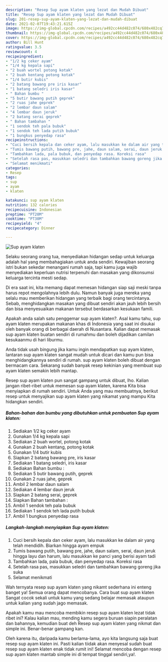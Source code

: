```yaml
---
description: "Resep Sup ayam klaten yang lezat dan Mudah Dibuat"
title: "Resep Sup ayam klaten yang lezat dan Mudah Dibuat"
slug: 201-resep-sup-ayam-klaten-yang-lezat-dan-mudah-dibuat
date: 2021-02-07T19:43:21.615Z
image: https://img-global.cpcdn.com/recipes/a492cc44d482c074/680x482cq70/sup-ayam-klaten-foto-resep-utama.jpg
thumbnail: https://img-global.cpcdn.com/recipes/a492cc44d482c074/680x482cq70/sup-ayam-klaten-foto-resep-utama.jpg
cover: https://img-global.cpcdn.com/recipes/a492cc44d482c074/680x482cq70/sup-ayam-klaten-foto-resep-utama.jpg
author: Bill Hunt
ratingvalue: 3.5
reviewcount: 4
recipeingredient:
- "1/2 kg ceker ayam"
- "1/4 kg kepala sapi"
- "2 buah wortel potong kotak"
- "2 buah kentang potong kotak"
- "1/4 butir kubis"
- "2 batang bawang pre iris kasar"
- "1 batang seledri iris kasar"
- " Bahan bumbu "
- "5 butir bawang putih geprek"
- "2 ruas jahe geprek"
- "2 lembar daun salam"
- "4 lembar daun jeruk"
- "2 batang serai geprek"
- " Bahan tambahan "
- "1 sendok teh pala bubuk"
- "1 sendok teh lada putih bubuk"
- "1 bungkus penyedap rasa"
recipeinstructions:
- "Cuci bersih kepala dan ceker ayam, lalu masukkan ke dalam air yang telah mendidih. Biarkan hingga ayam empuk"
- "Tumis bawang putih, bawang pre, jahe, daun salam, serai, daun jeruk hingga layu dan harum, lalu masukkan ke panci yang berisi ayam tadi"
- "Tambahkan lada, pala bubuk, dan penyedap rasa. Koreksi rasa"
- "Setelah rasa pas, masukkan seledri dan tambahkan bawang goreng jika suka"
- "Selamat menikmati"
categories:
- Resep
tags:
- sup
- ayam
- klaten

katakunci: sup ayam klaten 
nutrition: 132 calories
recipecuisine: Indonesian
preptime: "PT20M"
cooktime: "PT30M"
recipeyield: "4"
recipecategory: Dinner

---
```



![Sup ayam klaten](https://img-global.cpcdn.com/recipes/a492cc44d482c074/680x482cq70/sup-ayam-klaten-foto-resep-utama.jpg)

Selaku seorang orang tua, menyediakan hidangan sedap untuk keluarga adalah hal yang membahagiakan untuk anda sendiri. Kewajiban seorang istri bukan sekedar menangani rumah saja, tapi kamu juga wajib menyediakan keperluan nutrisi terpenuhi dan masakan yang dikonsumsi keluarga tercinta mesti sedap.

Di era  saat ini, kita memang dapat memesan hidangan siap saji meski tanpa harus repot mengolahnya lebih dulu. Namun banyak juga mereka yang selalu mau memberikan hidangan yang terbaik bagi orang tercintanya. Sebab, menghidangkan masakan yang dibuat sendiri akan jauh lebih bersih dan bisa menyesuaikan makanan tersebut berdasarkan kesukaan famili. 



Apakah anda salah satu penggemar sup ayam klaten?. Asal kamu tahu, sup ayam klaten merupakan makanan khas di Indonesia yang saat ini disukai oleh banyak orang di berbagai daerah di Nusantara. Kalian dapat memasak sup ayam klaten buatan sendiri di rumahmu dan boleh dijadikan camilan kesukaanmu di hari liburmu.

Anda tidak usah bingung jika kamu ingin mendapatkan sup ayam klaten, lantaran sup ayam klaten sangat mudah untuk dicari dan kamu pun bisa menghidangkannya sendiri di rumah. sup ayam klaten boleh dibuat dengan bermacam cara. Sekarang sudah banyak resep kekinian yang membuat sup ayam klaten semakin lebih mantap.

Resep sup ayam klaten pun sangat gampang untuk dibuat, lho. Kalian jangan ribet-ribet untuk memesan sup ayam klaten, karena Kita bisa menyiapkan di rumah sendiri. Untuk Anda yang mau membuatnya, berikut resep untuk menyajikan sup ayam klaten yang nikamat yang mampu Kita hidangkan sendiri.

<!--inarticleads1-->

##### Bahan-bahan dan bumbu yang dibutuhkan untuk pembuatan Sup ayam klaten:

1. Sediakan 1/2 kg ceker ayam
1. Gunakan 1/4 kg kepala sapi
1. Sediakan 2 buah wortel, potong kotak
1. Gunakan 2 buah kentang, potong kotak
1. Gunakan 1/4 butir kubis
1. Siapkan 2 batang bawang pre, iris kasar
1. Sediakan 1 batang seledri, iris kasar
1. Sediakan  Bahan bumbu :
1. Sediakan 5 butir bawang putih, geprek
1. Gunakan 2 ruas jahe, geprek
1. Ambil 2 lembar daun salam
1. Sediakan 4 lembar daun jeruk
1. Siapkan 2 batang serai, geprek
1. Siapkan  Bahan tambahan :
1. Ambil 1 sendok teh pala bubuk
1. Sediakan 1 sendok teh lada putih bubuk
1. Ambil 1 bungkus penyedap rasa




<!--inarticleads2-->

##### Langkah-langkah menyiapkan Sup ayam klaten:

1. Cuci bersih kepala dan ceker ayam, lalu masukkan ke dalam air yang telah mendidih. Biarkan hingga ayam empuk
1. Tumis bawang putih, bawang pre, jahe, daun salam, serai, daun jeruk hingga layu dan harum, lalu masukkan ke panci yang berisi ayam tadi
1. Tambahkan lada, pala bubuk, dan penyedap rasa. Koreksi rasa
1. Setelah rasa pas, masukkan seledri dan tambahkan bawang goreng jika suka
1. Selamat menikmati




Wah ternyata resep sup ayam klaten yang nikamt sederhana ini enteng banget ya! Semua orang dapat mencobanya. Cara buat sup ayam klaten Sangat cocok sekali untuk kamu yang sedang belajar memasak ataupun untuk kalian yang sudah jago memasak.

Apakah kamu mau mencoba membikin resep sup ayam klaten lezat tidak ribet ini? Kalau kalian mau, mending kamu segera buruan siapin peralatan dan bahannya, kemudian buat deh Resep sup ayam klaten yang nikmat dan simple ini. Benar-benar gampang kan. 

Oleh karena itu, daripada kamu berlama-lama, ayo kita langsung saja buat resep sup ayam klaten ini. Pasti kalian tiidak akan menyesal sudah buat resep sup ayam klaten enak tidak rumit ini! Selamat mencoba dengan resep sup ayam klaten mantab simple ini di tempat tinggal sendiri,ya!.

